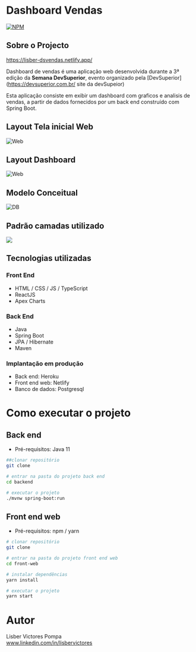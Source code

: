 # Dashboard Vendas
[![NPM](https://img.shields.io/npm/l/react)](https://github.com/lisber42/projeto-sds3/blob/main/LICENSE)

## Sobre o Projecto

https://lisber-dsvendas.netlify.app/

Dashboard de vendas é uma aplicação web desenvolvida durante a 3ª edição da **Semana DevSuperior**, evento organizado pela [DevSuperior](https://devsuperior.com.br/  site da devSupeior)

Esta aplicação consiste em exibir um dashboard  com graficos e analisis de vendas, a partir de dados fornecidos por um back end construído com Spring Boot.


## Layout Tela inicial Web
![Web](https://github.com/lisber42/assets/blob/main/tela%20de%20acesso.PNG)


## Layout Dashboard 
![Web](https://github.com/lisber42/assets/blob/main/graficos.PNG)



## Modelo Conceitual
![DB](https://github.com/lisber42/assets/blob/main/sds3-mc.png)


## Padrão camadas utilizado
![](https://github.com/lisber42/assets/blob/main/camadas.png) 

## Tecnologias utilizadas
### Front End

- HTML / CSS / JS / TypeScript
- ReactJS
- Apex Charts

### Back End

- Java
- Spring Boot
- JPA / Hibernate
- Maven

### Implantação em produção

- Back end: Heroku
- Front end web: Netlify
- Banco de dados: Postgresql

# Como executar o projeto

## Back end
- Pré-requisitos: Java 11

```bash
##clonar repositório
git clone 

# entrar na pasta do projeto back end
cd backend

# executar o projeto
./mvnw spring-boot:run
```

## Front end web
- Pré-requisitos: npm / yarn

```bash
# clonar repositório
git clone 

# entrar na pasta do projeto front end web
cd front-web

# instalar dependências
yarn install

# executar o projeto
yarn start
```

# Autor

Lisber Victores Pompa  
www.linkedin.com/in/lisbervictores
